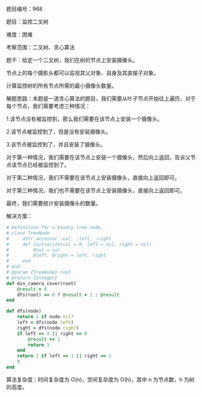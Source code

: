 题目编号：968

题目：监控二叉树

难度：困难

考察范围：二叉树、贪心算法

题干：给定一个二叉树，我们在树的节点上安装摄像头。

节点上的每个摄影头都可以监视其父对象、自身及其直接子对象。

计算监控树的所有节点所需的最小摄像头数量。

解题思路：本题是一道贪心算法的题目，我们需要从叶子节点开始往上遍历，对于每个节点，我们需要考虑三种情况：

1.该节点没有被监控到，那么我们需要在该节点上安装一个摄像头。

2.该节点被监控到了，但是没有安装摄像头。

3.该节点被监控到了，并且安装了摄像头。

对于第一种情况，我们需要在该节点上安装一个摄像头，然后向上返回，告诉父节点该节点已经被监控到了。

对于第二种情况，我们不需要在该节点上安装摄像头，直接向上返回即可。

对于第三种情况，我们也不需要在该节点上安装摄像头，直接向上返回即可。

最终，我们需要统计安装摄像头的数量。

解决方案：

```ruby
# Definition for a binary tree node.
# class TreeNode
#     attr_accessor :val, :left, :right
#     def initialize(val = 0, left = nil, right = nil)
#         @val = val
#         @left, @right = left, right
#     end
# end
# @param {TreeNode} root
# @return {Integer}
def min_camera_cover(root)
    @result = 0
    dfs(root) == 0 ? @result + 1 : @result
end

def dfs(node)
    return 2 if node.nil?
    left = dfs(node.left)
    right = dfs(node.right)
    if left == 0 || right == 0
        @result += 1
        return 1
    end
    return 2 if left == 1 || right == 1
    0
end
```

算法复杂度：时间复杂度为 O(n)，空间复杂度为 O(h)，其中 n 为节点数，h 为树的高度。